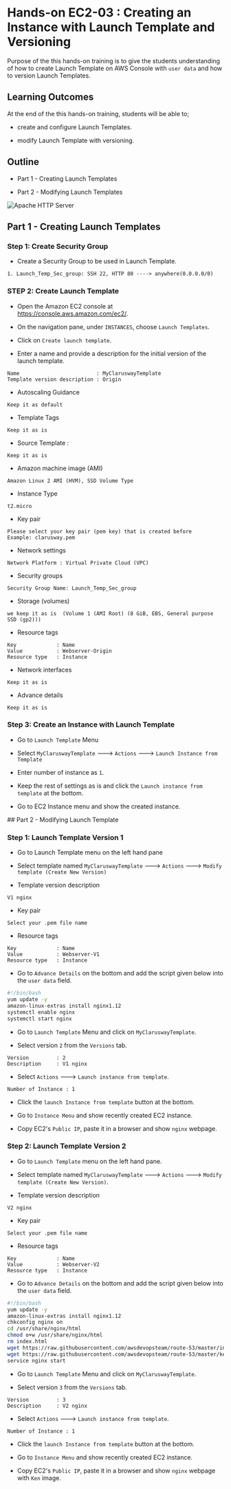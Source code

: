 # Hands-on EC2-03 : Creating an Instance with Launch Template and Versioning

Purpose of the this hands-on training is to give the students understanding of how to create Launch Template on AWS Console with `user data` and how to version Launch Templates.

## Learning Outcomes

At the end of the this hands-on training, students will be able to;

- create and configure Launch Templates.

- modify Launch Template with versioning.

## Outline

- Part 1 - Creating Launch Templates

- Part 2 - Modifying Launch Templates

![Apache HTTP Server](./Launch_Template.png)

## Part 1 - Creating Launch Templates

### Step 1: Create Security Group

- Create a Security Group to be used in Launch Template.

```text
1. Launch_Temp_Sec_group: SSH 22, HTTP 80 ----> anywhere(0.0.0.0/0)
```

### STEP 2: Create Launch Template

- Open the Amazon EC2 console at https://console.aws.amazon.com/ec2/.

- On the navigation pane, under `INSTANCES`, choose `Launch Templates`.

- Click on `Create launch template`.

- Enter a name and provide a description for the initial version of the launch template.

```text
Name                         : MyClaruswayTemplate
Template version description : Origin
```

- Autoscaling Guidance

```text
Keep it as default
```

- Template Tags

```text
Keep it as is
```

- Source Template :

```text
Keep it as is
```

- Amazon machine image (AMI)

```text
Amazon Linux 2 AMI (HVM), SSD Volume Type
```

- Instance Type

```text
t2.micro
```

- Key pair

```text
Please select your key pair (pem key) that is created before
Example: clarusway.pem
```

- Network settings

```text
Network Platform : Virtual Private Cloud (VPC)
```

- Security groups

```text
Security Group Name: Launch_Temp_Sec_group
```

- Storage (volumes)

```text
we keep it as is  (Volume 1 (AMI Root) (8 GiB, EBS, General purpose SSD (gp2)))
```

- Resource tags

```text
Key             : Name
Value           : Webserver-Origin
Resource type   : Instance
```

- Network interfaces

```text
Keep it as is
```

- Advance details

```text
Keep it as is
```

### Step 3: Create an Instance with Launch Template

- Go to `Launch Template` Menu

- Select `MyClaruswayTemplate` ---> `Actions` ---> `Launch Instance from Template`

- Enter number of instance as `1`.

- Keep the rest of settings as is and click the `Launch instance from template` at the bottom.

- Go to EC2 Instance menu and show the created instance.

## Part 2 - Modifying Launch Template

### Step 1: Launch Template Version 1

- Go to Launch Template menu on the left hand pane

- Select template named `MyClaruswayTemplate` ---> `Actions` ---> `Modify template (Create New Version)`

- Template version description

```text
V1 nginx
```

- Key pair

```text
Select your .pem file name
```

- Resource tags

```text
Key             : Name
Value           : Webserver-V1
Resource type   : Instance
```

- Go to `Advance Details` on the bottom and add the script given below into the `user data` field.

```bash
#!/bin/bash
yum update -y
amazon-linux-extras install nginx1.12
systemctl enable nginx
systemctl start nginx
```

- Go to `Launch Template` Menu and click on `MyClaruswayTemplate`.

- Select version `2` from the `Versions` tab.

```text
Version         : 2
Description     : V1 nginx
```

- Select `Actions` ---> `Launch instance from template`.

```text
Number of Instance : 1
```

- Click the `launch Instance from template` button at the bottom.

- Go to `Instance Menu` and show recently created EC2 instance.

- Copy EC2's `Public IP`, paste it in a browser and show `nginx` webpage.

### Step 2: Launch Template Version 2

- Go to `Launch Template` menu on the left hand pane.

- Select template named `MyClaruswayTemplate` ---> `Actions` ---> `Modify template (Create New Version)`.

- Template version description

```text
V2 nginx
```

- Key pair

```text
Select your .pem file name
```

- Resource tags

```text
Key             : Name
Value           : Webserver-V2
Resource type   : Instance
```

- Go to `Advance Details` on the bottom and add the script given below into the `user data` field.

```bash
#!/bin/bash
yum update -y
amazon-linux-extras install nginx1.12
chkconfig nginx on
cd /usr/share/nginx/html
chmod o+w /usr/share/nginx/html
rm index.html
wget https://raw.githubusercontent.com/awsdevopsteam/route-53/master/index.html
wget https://raw.githubusercontent.com/awsdevopsteam/route-53/master/ken.jpg
service nginx start
```

- Go to `Launch Template` Menu and click on `MyClaruswayTemplate`.

- Select version `3` from the `Versions` tab.

```text
Version         : 3
Description     : V2 nginx
```

- Select `Actions` ---> `Launch instance from template`.

```text
Number of Instance : 1
```

- Click the `launch Instance from template` button at the bottom.

- Go to `Instance Menu` and show recently created EC2 instance.

- Copy EC2's `Public IP`, paste it in a browser and show `nginx` webpage with `Ken` image.
